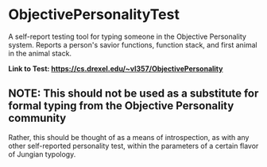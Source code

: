 # ObjectivePersonalityTest
A self-report testing tool for typing someone in the Objective Personality system. Reports a person's savior functions, function stack, and first animal in the animal stack.

**Link to Test: https://cs.drexel.edu/~vl357/ObjectivePersonality**

## NOTE: This should not be used as a substitute for formal typing from the Objective Personality community
Rather, this should be thought of as a means of introspection, as with any other self-reported personality test, within the parameters of a certain flavor of Jungian typology.
